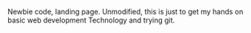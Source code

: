 Newbie code, landing page. Unmodified, this is just to get my hands on basic web development Technology and trying git.
